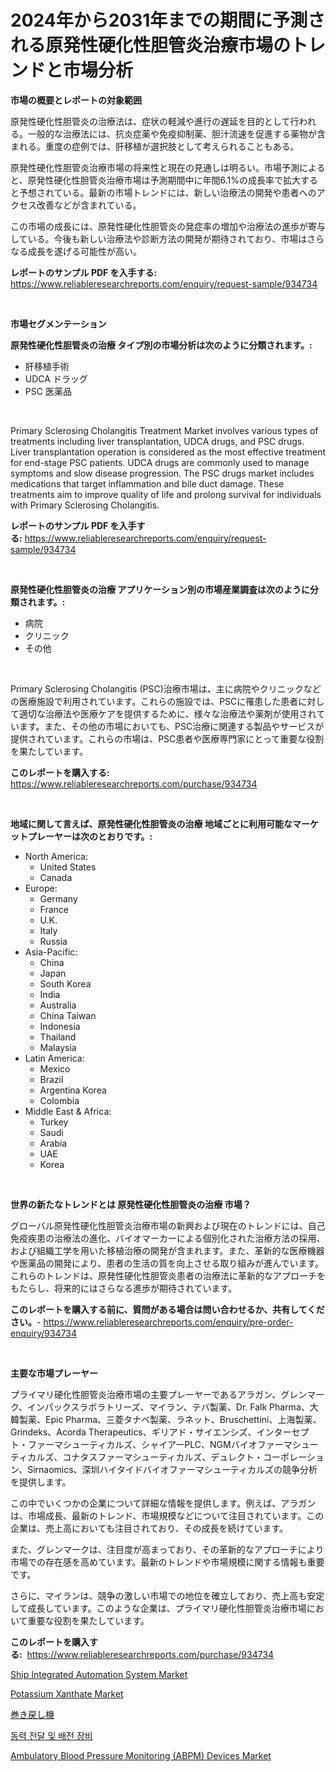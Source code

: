 <p><h1>2024年から2031年までの期間に予測される原発性硬化性胆管炎治療市場のトレンドと市場分析</h1></p><p><strong>市場の概要とレポートの対象範囲</strong></p>
<p><p>原発性硬化性胆管炎の治療法は、症状の軽減や進行の遅延を目的として行われる。一般的な治療法には、抗炎症薬や免疫抑制薬、胆汁流速を促進する薬物が含まれる。重度の症例では、肝移植が選択肢として考えられることもある。</p><p>原発性硬化性胆管炎治療市場の将来性と現在の見通しは明るい。市場予測によると、原発性硬化性胆管炎治療市場は予測期間中に年間6.1%の成長率で拡大すると予想されている。最新の市場トレンドには、新しい治療法の開発や患者へのアクセス改善などが含まれている。</p><p>この市場の成長には、原発性硬化性胆管炎の発症率の増加や治療法の進歩が寄与している。今後も新しい治療法や診断方法の開発が期待されており、市場はさらなる成長を遂げる可能性が高い。</p></p>
<p><strong>レポートのサンプル PDF を入手する:</strong> <a href="https://www.reliableresearchreports.com/enquiry/request-sample/934734">https://www.reliableresearchreports.com/enquiry/request-sample/934734</a></p>
<p>&nbsp;</p>
<p><strong>市場セグメンテーション</strong></p>
<p><strong>原発性硬化性胆管炎の治療 タイプ別の市場分析は次のように分類されます。:</strong></p>
<p><ul><li>肝移植手術</li><li>UDCA ドラッグ</li><li>PSC 医薬品</li></ul></p>
<p>&nbsp;</p>
<p><p>Primary Sclerosing Cholangitis Treatment Market involves various types of treatments including liver transplantation, UDCA drugs, and PSC drugs. Liver transplantation operation is considered as the most effective treatment for end-stage PSC patients. UDCA drugs are commonly used to manage symptoms and slow disease progression. The PSC drugs market includes medications that target inflammation and bile duct damage. These treatments aim to improve quality of life and prolong survival for individuals with Primary Sclerosing Cholangitis.</p></p>
<p><strong>レポートのサンプル PDF を入手する:</strong>&nbsp;<a href="https://www.reliableresearchreports.com/enquiry/request-sample/934734">https://www.reliableresearchreports.com/enquiry/request-sample/934734</a></p>
<p>&nbsp;</p>
<p><strong> 原発性硬化性胆管炎の治療 アプリケーション別の市場産業調査は次のように分類されます。:</strong></p>
<p><ul><li>病院</li><li>クリニック</li><li>その他</li></ul></p>
<p>&nbsp;</p>
<p><p>Primary Sclerosing Cholangitis (PSC)治療市場は、主に病院やクリニックなどの医療施設で利用されています。これらの施設では、PSCに罹患した患者に対して適切な治療法や医療ケアを提供するために、様々な治療法や薬剤が使用されています。また、その他の市場においても、PSC治療に関連する製品やサービスが提供されています。これらの市場は、PSC患者や医療専門家にとって重要な役割を果たしています。</p></p>
<p><strong>このレポートを購入する:</strong>&nbsp; <a href="https://www.reliableresearchreports.com/purchase/934734">https://www.reliableresearchreports.com/purchase/934734</a></p>
<p>&nbsp;</p>
<p><strong>地域に関して言えば、原発性硬化性胆管炎の治療 地域ごとに利用可能なマーケットプレーヤーは次のとおりです。:</strong></p>
<p><ul>
    <li>
        North America:
        <ul>
            <li>United States</li>
            <li>Canada</li>
        </ul>
    </li>
    <li>
        Europe:
        <ul>
            <li>Germany</li>
            <li>France</li>
            <li>U.K.</li>
            <li>Italy</li>
            <li>Russia</li>
        </ul>
    </li>
    <li>
        Asia-Pacific:
        <ul>
            <li>China</li>
            <li>Japan</li>
            <li>South Korea</li>
            <li>India</li>
            <li>Australia</li>
            <li>China Taiwan</li>
            <li>Indonesia</li>
            <li>Thailand</li>
            <li>Malaysia</li>
        </ul>
    </li>
    <li>
        Latin America:
        <ul>
            <li>Mexico</li>
            <li>Brazil</li>
            <li>Argentina Korea</li>
            <li>Colombia</li>
        </ul>
    </li>
    <li>
        Middle East & Africa:
        <ul>
            <li>Turkey</li>
            <li>Saudi</li>
            <li>Arabia</li>
            <li>UAE</li>
            <li>Korea</li>
        </ul>
    </li>
    </ul></p>
<p>&nbsp;</p>
<p><strong>世界の新たなトレンドとは 原発性硬化性胆管炎の治療 市場？</strong></p>
<p><p>グローバル原発性硬化性胆管炎治療市場の新興および現在のトレンドには、自己免疫疾患の治療法の進化、バイオマーカーによる個別化された治療方法の採用、および組織工学を用いた移植治療の開発が含まれます。また、革新的な医療機器や医薬品の開発により、患者の生活の質を向上させる取り組みが進んでいます。これらのトレンドは、原発性硬化性胆管炎患者の治療法に革新的なアプローチをもたらし、将来的にはさらなる進歩が期待されています。</p></p>
<p><strong>このレポートを購入する前に、質問がある場合は問い合わせるか、共有してください。</strong>- <a href="https://www.reliableresearchreports.com/enquiry/pre-order-enquiry/934734">https://www.reliableresearchreports.com/enquiry/pre-order-enquiry/934734</a></p>
<p>&nbsp;</p>
<p><strong>主要な市場プレーヤー</strong></p>
<p><p>プライマリ硬化性胆管炎治療市場の主要プレーヤーであるアラガン、グレンマーク、インパックスラボラトリーズ、マイラン、テバ製薬、Dr. Falk Pharma、大韓製薬、Epic Pharma、三菱タナベ製薬、ラネット、Bruschettini、上海製薬、Grindeks、Acorda Therapeutics、ギリアド・サイエンシズ、インターセプト・ファーマシューティカルズ、シャイアーPLC、NGMバイオファーマシューティカルズ、コナタスファーマシューティカルズ、デュレクト・コーポレーション、Sirnaomics、深圳ハイタイドバイオファーマシューティカルズの競争分析を提供します。</p><p>この中でいくつかの企業について詳細な情報を提供します。例えば、アラガンは、市場成長、最新のトレンド、市場規模などについて注目されています。この企業は、売上高においても注目されており、その成長を続けています。</p><p>また、グレンマークは、注目度が高まっており、その革新的なアプローチにより市場での存在感を高めています。最新のトレンドや市場規模に関する情報も重要です。</p><p>さらに、マイランは、競争の激しい市場での地位を確立しており、売上高も安定して成長しています。このような企業は、プライマリ硬化性胆管炎治療市場において重要な役割を果たしています。</p></p>
<p><strong>このレポートを購入する:</strong>&nbsp;&nbsp;<a href="https://www.reliableresearchreports.com/purchase/934734">https://www.reliableresearchreports.com/purchase/934734</a></p>
<p><p><a href="https://github.com/Glendatilghmankmgz0rbhwpy/Market-Research-Report-List-1/blob/main/ship-integrated-automation-system-market.md">Ship Integrated Automation System Market</a></p><p><a href="https://view.publitas.com/reportprime-1/potassium-xanthate-market-research-report-provides-critical-insights-that-can-help-shape-business-development-and-investment-strategies/">Potassium Xanthate Market</a></p><p><a href="https://medium.com/@sandeepayare180/2024%E5%B9%B4%E3%81%8B%E3%82%892031%E5%B9%B4%E3%81%BE%E3%81%A7%E3%81%AE%E6%9C%9F%E9%96%93%E3%81%AB%E4%BA%88%E6%B8%AC%E3%81%95%E3%82%8C%E3%82%8B%E3%82%A2%E3%83%B3%E3%83%AF%E3%82%A4%E3%82%B8%E3%83%B3%E3%82%B0%E3%83%9E%E3%82%B7%E3%83%B3%E5%B8%82%E5%A0%B4%E3%81%AE%E5%88%86%E6%9E%90%E3%81%A8%E8%A6%8F%E6%A8%A1%E4%BA%88%E6%B8%AC-142a9a8a6c5e">巻き戻し機</a></p><p><a href="https://medium.com/@goicoevgovidph/%EC%A0%84%EB%A0%A5-%EC%A0%84%EB%8B%AC-%EB%B0%8F-%EB%B6%84%EB%B0%B0-%EC%9E%A5%EB%B9%84-%EC%8B%9C%EC%9E%A5-%EA%B7%9C%EB%AA%A8-%EC%8B%9C%EC%9E%A5-%EC%A0%84%EB%A7%9D-%EB%B0%8F-%EC%8B%9C%EC%9E%A5-%EC%98%88%EC%B8%A1-2024%EB%85%84%EB%B6%80%ED%84%B0-2031%EB%85%84-4b2ff2aeedc0">동력 전달 및 배전 장비</a></p><p><a href="https://gentle-editor-9db.notion.site/Ambulatory-Blood-Pressure-Monitoring-ABPM-Devices-Market-Challenges-Opportunities-and-Growth-Dr-d9aa17f75e9e45528c55aca6300495b4">Ambulatory Blood Pressure Monitoring (ABPM) Devices Market</a></p></p>
